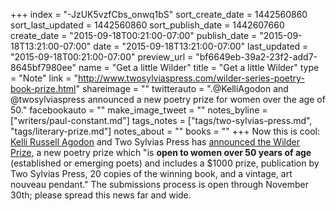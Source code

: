 +++
index = "-JzUK5vzfCbs_onwq1bS"
sort_create_date = 1442560860
sort_last_updated = 1442560860
sort_publish_date = 1442607660
create_date = "2015-09-18T00:21:00-07:00"
publish_date = "2015-09-18T13:21:00-07:00"
date = "2015-09-18T13:21:00-07:00"
last_updated = "2015-09-18T00:21:00-07:00"
preview_url = "bf6649eb-39a2-23f2-add7-8645bf7980ee"
name = "Get a little Wilder"
title = "Get a little Wilder"
type = "Note"
link = "http://www.twosylviaspress.com/wilder-series-poetry-book-prize.html"
shareimage = ""
twitterauto = ".@KelliAgodon and @twosylviaspress announced a new poetry prize for women over the age of 50."
facebookauto = ""
make_image_tweet = ""
notes_byline = ["writers/paul-constant.md"]
tags_notes = ["tags/two-sylvias-press.md", "tags/literary-prize.md"]
notes_about = ""
books = ""
+++
Now this is cool: [Kelli Russell Agodon](http://seattlereviewofbooks.com/writers/kelli-russell-agodon/) and Two Sylvias Press has [announced the Wilder Prize](http://www.twosylviaspress.com/wilder-series-poetry-book-prize.html), a new poetry prize which "is **open to women over 50 years of age** (established or emerging poets) and includes a $1000 prize, publication by Two Sylvias Press, 20 copies of the winning book, and a vintage, art nouveau pendant." The submissions process is open through November 30th; please spread this news far and wide.